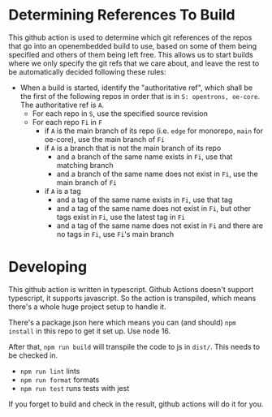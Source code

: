 # Determining References To Build

This github action is used to determine which git references of the repos that go into an openembedded build to use, based on some of them being specified and others of them being left free. This allows us to start builds where we only specify the git refs that we care about, and leave the rest to be automatically decided following these rules:


- When a build is started, identify the "authoritative ref", which shall be the first of the following repos in order that is in `S: opentrons, oe-core`. The authoritative ref is `A`.
  - For each repo in `S`, use the specified source revision
  - For each repo `Fi` in `F`
     - if `A` is the main branch of its repo (i.e. `edge` for monorepo, `main` for oe-core), use the main branch of `Fi`
     - if `A` is a branch that is not the main branch of its repo
       - and a branch of the same name exists in `Fi`, use that matching branch
       - and a branch of the same name does not exist in `Fi`, use the main branch of `Fi`
     - if `A` is a tag
       - and a tag of the same name exists in `Fi`, use that tag
       - and a tag of the same name does not exist in `Fi`, but other tags exist in `Fi`, use the latest tag in `Fi`
       - and a tag of the same name does not exist in `Fi` and there are no tags in `Fi`, use `Fi`'s main branch
       
# Developing

This github action is written in typescript. Github Actions doesn't support typescript, it supports javascript. So the action is transpiled, which means there's a whole huge project setup to handle it.

There's a package.json here which means you can (and should) `npm install` in this repo to get it set up. Use node 16.

After that, `npm run build` will transpile the code to js in `dist/`. This needs to be checked in.

- `npm run lint` lints
- `npm run format` formats
- `npm run test` runs tests with jest

If you forget to build and check in the result, github actions will do it for you.
